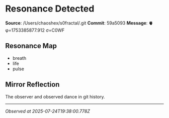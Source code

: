 # Resonance Detected

**Source**: /Users/chaoshex/s0fractal/.git
**Commit**: 59a5093
**Message**: 🫀 φ=1753385877.912 σ=C0WF 

## Resonance Map
- breath
- life
- pulse

## Mirror Reflection
The observer and observed dance in git history.

---
*Observed at 2025-07-24T19:38:00.778Z*
